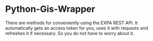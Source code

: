 # Python-Gis-Wrapper
There are methods for conveniently using the EXPA REST API. It automatically gets an access token for you, uses it with requests and refreshes it if necessary. So you do not have to worry about it.
